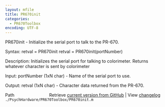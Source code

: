 ```yaml
---
layout: mfile
title: PR670init
categories:
  - PR670Toolbox
encoding: UTF-8
---
```


PR670init - Initialize the serial port to talk to the PR-670.

Syntax:
retval = PR670init
retval = PR670init\(portNumber\)

Description:
Initializes the serial port for talking to colorimeter. Returns whatever
character is sent by colorimeter

Input:
portNumber \(1xN char\) - Name of the serial port to use.

Output:
retval \(1xN char\) - Character data returned from the PR-670.


<div class="code_header" style="text-align:right;">
  <span style="float:left;">Path&nbsp;&nbsp;</span> <span class="counter">Retrieve <a href=
  "https://raw.github.com/Psychtoolbox-3/Psychtoolbox-3/beta/./PsychHardware/PR670Toolbox/PR670init.m">current version from GitHub</a> | View <a href=
  "https://github.com/Psychtoolbox-3/Psychtoolbox-3/commits/beta/./PsychHardware/PR670Toolbox/PR670init.m">changelog</a></span>
</div>
<div class="code">
  <code>./PsychHardware/PR670Toolbox/PR670init.m</code>
</div>
